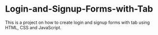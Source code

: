 # Login-and-Signup-Forms-with-Tab
This is a project on how to create login and signup forms with tab using HTML, CSS and JavaScript.
